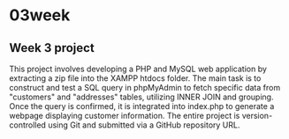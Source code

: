 # 03week

## Week 3 project

This project involves developing a PHP and MySQL web application by extracting a zip file into the XAMPP htdocs folder. The main task is to construct and test a SQL query in phpMyAdmin to fetch specific data from "customers" and "addresses" tables, utilizing INNER JOIN and grouping. Once the query is confirmed, it is integrated into index.php to generate a webpage displaying customer information. The entire project is version-controlled using Git and submitted via a GitHub repository URL.
